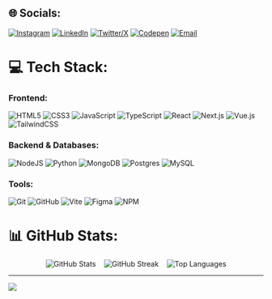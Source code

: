 ## 🌐 Socials:
[![Instagram](https://img.shields.io/badge/Instagram-%23E4405F.svg?logo=Instagram&logoColor=white)](https://instagram.com/arifahrizal__) 
[![LinkedIn](https://img.shields.io/badge/LinkedIn-%230077B5.svg?logo=linkedin&logoColor=white)](https://linkedin.com/in/ariffahrizal) 
[![Twitter/X](https://img.shields.io/badge/X-%23000000.svg?logo=x&logoColor=white)](https://x.com/arifahrizal__) 
[![Codepen](https://img.shields.io/badge/Codepen-000000?logo=codepen&logoColor=white)](https://codepen.io/arif-fahrizal) 
[![Email](https://img.shields.io/badge/Gmail-D14836?logo=gmail&logoColor=white)](mailto:fahrizalarif07@gmail.com)

# 💻 Tech Stack:
### Frontend:
![HTML5](https://img.shields.io/badge/html5-%23E34F26.svg?style=for-the-badge&logo=html5&logoColor=white)
![CSS3](https://img.shields.io/badge/css3-%231572B6.svg?style=for-the-badge&logo=css3&logoColor=white)
![JavaScript](https://img.shields.io/badge/javascript-%23323330.svg?style=for-the-badge&logo=javascript&logoColor=%23F7DF1E)
![TypeScript](https://img.shields.io/badge/typescript-%23007ACC.svg?style=for-the-badge&logo=typescript&logoColor=white)
![React](https://img.shields.io/badge/react-%2320232a.svg?style=for-the-badge&logo=react&logoColor=%2361DAFB)
![Next.js](https://img.shields.io/badge/Next-black?style=for-the-badge&logo=next.js&logoColor=white)
![Vue.js](https://img.shields.io/badge/vue.js-%2335495e.svg?style=for-the-badge&logo=vuedotjs&logoColor=%234FC08D)
![TailwindCSS](https://img.shields.io/badge/tailwindcss-%2338B2AC.svg?style=for-the-badge&logo=tailwind-css&logoColor=white)

### Backend & Databases:
![NodeJS](https://img.shields.io/badge/node.js-6DA55F?style=for-the-badge&logo=node.js&logoColor=white)
![Python](https://img.shields.io/badge/python-3670A0?style=for-the-badge&logo=python&logoColor=ffdd54)
![MongoDB](https://img.shields.io/badge/MongoDB-%234ea94b.svg?style=for-the-badge&logo=mongodb&logoColor=white)
![Postgres](https://img.shields.io/badge/postgres-%23316192.svg?style=for-the-badge&logo=postgresql&logoColor=white)
![MySQL](https://img.shields.io/badge/mysql-%234479A1.svg?style=for-the-badge&logo=mysql&logoColor=white)

### Tools:
![Git](https://img.shields.io/badge/git-%23F05033.svg?style=for-the-badge&logo=git&logoColor=white)
![GitHub](https://img.shields.io/badge/github-%23121011.svg?style=for-the-badge&logo=github&logoColor=white)
![Vite](https://img.shields.io/badge/vite-%23646CFF.svg?style=for-the-badge&logo=vite&logoColor=white)
![Figma](https://img.shields.io/badge/figma-%23F24E1E.svg?style=for-the-badge&logo=figma&logoColor=white)
![NPM](https://img.shields.io/badge/NPM-%23CB3837.svg?style=for-the-badge&logo=npm&logoColor=white)

# 📊 GitHub Stats:
<div style="display: flex; justify-content: center; align-items: center; gap: 1rem;">
  <img  src="https://github-readme-stats.vercel.app/api?username=arif-fahrizal&theme=synthwave&hide_border=true&include_all_commits=true&count_private=true&show_icons=true" alt="GitHub Stats" />
  <img  src="https://github-readme-streak-stats.herokuapp.com/?user=arif-fahrizal&theme=synthwave&hide_border=true" alt="GitHub Streak" />
  <img  src="https://github-readme-stats.vercel.app/api/top-langs/?username=arif-fahrizal&theme=synthwave&hide_border=true&layout=compact" alt="Top Languages" />
</div>

---
[![](https://visitcount.itsvg.in/api?id=arif-fahrizal&icon=5&color=6A0DAD)](https://visitcount.itsvg.in)

<!-- Proudly created with GPRM (https://gprm.itsvg.in) -->
